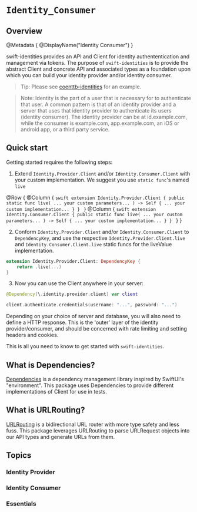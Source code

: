 # ``Identity_Consumer``

## Overview

@Metadata {
    @DisplayName("Identity Consumer")
}

swift-identities provides an API and Client for identity authententication and management via tokens. The purpose of `swift-identities` is to provide the abstract Client and concrete API and associated types as a foundation upon which you can build your identity provider and/or identity consumer.

> Tip: Please see [coenttb-identities](https://github.com/coenttb/coenttb-identities) for an example. 

> Note: Identity is the part of a user that is necessary for to authenticate that user. A common pattern is that of an identity provider and a server that uses that identity provider to authenticate its users (identity consumer). The identity provider can be at id.example.com, while the consumer is example.com, app.example.com, an iOS or android app, or a third party service.

## Quick start

Getting started requires the following steps:
1. Extend `Identity.Provider.Client` and/or `Identity.Consumer.Client` with your custom implementation. We suggest you use `static func`'s named `live`

@Row {
    @Column {
        ```swift
        extension Identity.Provider.Client {
            public static func live(
                ... your custom parameters...
            ) -> Self {
                ... your custom implementation...
            }
        }
        ```
    }
    @Column {
        ```swift
        extension Identity.Consumer.Client {
            public static func live(
                ... your custom parameters...
            ) -> Self {
                ... your custom implementation...
            }
        }
        ```
    }
}

2. Conform `Identity.Provider.Client` and/or `Identity.Consumer.Client` to `DependencyKey`, and use the respective `Identity.Provider.Client.live` and `Identity.Consumer.Client.live` static funcs for the liveValue implementation.

```swift
extension Identity.Provider.Client: DependencyKey {
    return .live(...)
}
```

3. Now you can use the Client anywhere in your server:
```swift
@Dependency(\.identity.provider.client) var client

client.authenticate.credentials(username: "...", password: "...")
```

Depending on your choice of server and database, you will also need to define a HTTP response. This is the 'outer' layer of the identity provider/consumer, and should be concerned with rate limiting and setting headers and cookies.

This is all you need to know to get started with `swift-identities`.

## What is Dependencies?

[Dependencies](https://github.com/pointfreeco/swift-dependencies) is a dependency management library inspired by SwiftUI's "environment". This package uses Dependencies to provide different implementations of Client for use in tests.

## What is URLRouting?

[URLRouting](https://github.com/pointfreeco/swift-url-routing) is a bidirectional URL router with more type safety and less fuss. This package leverages URLRouting to parse URLRequest objects into our API types and generate URLs from them.

## Topics

### Identity Provider

### Identity Consumer

### Essentials



